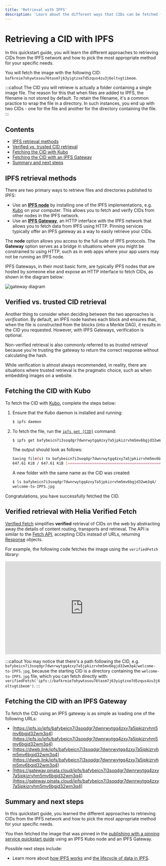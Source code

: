 ```yaml
---
title: 'Retrieval with IPFS'
description: 'Learn about the different ways that CIDs can be fetched from the other peers in the IPFS network'
---
```


# Retrieving a CID with IPFS

In this quickstart guide, you will learn the different approaches to retrieving CIDs from the IPFS network and how to pick the most appropriate method for your specific needs.

You will fetch the image with the following CID: `bafkreie7ohywtosou76tasm7j63yigtzxe7d5zqus4zu3j6oltvgtibeom`.

:::callout
The CID you will retrieve is actually a folder containing a single image file. The reason for this that when files are added to IPFS, the filename is not stored by default. To retain the filename, it's a common practice to wrap the file in a directory. In such instances, you end up with two CIDs - one for the file and another for the directory containing the file.
:::

## Contents <!-- omit from toc -->

- [IPFS retrieval methods](#ipfs-retrieval-methods)
- [Verified vs. trusted CID retrieval](#verified-vs-trusted-cid-retrieval)
- [Fetching the CID with Kubo](#fetching-the-cid-with-kubo)
- [Fetching the CID with an IPFS Gateway](#fetching-the-cid-with-an-ipfs-gateway)
- [Summary and next steps](#summary-and-next-steps)

## IPFS retrieval methods

There are two primary ways to retrieve files and directories published to IPFS:

- Use an [**IPFS node**](../concepts/nodes.md) by installing one of the IPFS implementations, e.g. [Kubo](../concepts/nodes.md#kubo) on your computer. This allows you to fetch and verify CIDs from other nodes in the IPFS network.
- Use an [**IPFS Gateway**](../concepts/ipfs-gateway.md), an HTTP interface with the IPFS network that allows you to fetch data from IPFS using HTTP. Pinning services typically offer an IPFS gateway as a way to easily retrieve your CIDs.

The **node** option allows you access to the full suite of IPFS protocols. The **Gateway** option serves as a bridge in situations where you might be constrained to using HTTP, such as in web apps where your app users may not be running an IPFS node.

IPFS Gateways, in their most basic form, are typically IPFS nodes that are hosted by someone else and expose an HTTP interface to fetch CIDs, as shown in the diagram below:

![gateway diagram](./images/gateway.png)

## Verified vs. trusted CID retrieval

Another thing to consider when deciding between the two approaches is _verification_. By default, an IPFS node hashes each block and ensures that, when the file is constructed from the blocks (into a Merkle DAG), it results in the CID you requested. However, with IPFS Gateways, verification is optional.

Non-verified retrieval is also commonly referred to as _trusted retrieval_ because you're trusting the gateway to return the correct response without calculating the hash.

While verification is almost always recommended, in reality, there are situations where trusted retrieval is the pragmatic choice, such as when embedding images on a website.

## Fetching the CID with Kubo

To fetch the CID with [Kubo](../install/command-line.md), complete the steps below:

1. Ensure that the Kubo daemon is installed and running:

   ```bash
   $ ipfs daemon
   ```

2. To fetch the file, run the [`ipfs get [CID]`](../reference/kubo/cli.md#ipfs-get) command:

   ```bash
   $ ipfs get bafybeicn7i3soqdgr7dwnrwytgq4zxy7a5jpkizrvhm5mv6bgjd32wm3q4
   ```

   The output should look as follows:

   ```bash
   Saving file(s) to bafybeicn7i3soqdgr7dwnrwytgq4zxy7a5jpkizrvhm5mv6bgjd32wm3q4
   647.61 KiB / 647.61 KiB [========================================================================================================================] 100.00% 0s
   ```

   A new folder with the same name as the CID was created:

   ```bash
   $ ls bafybeicn7i3soqdgr7dwnrwytgq4zxy7a5jpkizrvhm5mv6bgjd32wm3q4/
   welcome-to-IPFS.jpg
   ```

Congratulations, you have successfully fetched the CID.

## Verified retrieval with Helia Verified Fetch

[Verified Fetch](https://www.npmjs.com/package/@helia/verified-fetch) simplifies **verified** retrieval of CIDs on the web by abstracting away the details of content routing, transports and retrieval. The API is similar to the [Fetch API](https://developer.mozilla.org/en-US/docs/Web/API/Fetch_API), accepting CIDs instead of URLs, returning [Response](https://developer.mozilla.org/en-US/docs/Web/API/Response) objects.

For example, the following code fetches the image using the `verifiedFetch` library:

<iframe height="300" style="width: 100%;" scrolling="no" title="Fetch an image on IPFS Mainnet @helia/verified-fetch" src="https://codepen.io/2color/embed/dPyZyry?default-tab=js%2Cresult" frameborder="no" loading="lazy" allowtransparency="true" allowfullscreen="true">
  See the Pen <a href="https://codepen.io/2color/pen/dPyZyry">
  Fetch an image on IPFS Mainnet @helia/verified-fetch</a> by Daniel Norman (<a href="https://codepen.io/2color">@2color</a>)
  on <a href="https://codepen.io">CodePen</a>.
</iframe>


:::callout
You may notice that there's a path following the CID, e.g. `bafybeicn7i3soqdgr7dwnrwytgq4zxy7a5jpkizrvhm5mv6bgjd32wm3q4/welcome-to-IPFS.jpg`, because the starting CID is a directory containing the `welcome-to-IPFS.jpg` file, which you can fetch directly with: `verifiedFetch('ipfs://bafkreie7ohywtosou76tasm7j63yigtzxe7d5zqus4zu3j6oltvgtibeom')`.
:::



## Fetching the CID with an IPFS Gateway

To fetch the CID using an IPFS gateway is as simple as loading one of the following URLs:

- [https://ipfs.io/ipfs/bafybeicn7i3soqdgr7dwnrwytgq4zxy7a5jpkizrvhm5mv6bgjd32wm3q4](https://ipfs.io/ipfs/bafybeicn7i3soqdgr7dwnrwytgq4zxy7a5jpkizrvhm5mv6bgjd32wm3q4)
- [https://dweb.link/ipfs/bafybeicn7i3soqdgr7dwnrwytgq4zxy7a5jpkizrvhm5mv6bgjd32wm3q4](https://dweb.link/ipfs/bafybeicn7i3soqdgr7dwnrwytgq4zxy7a5jpkizrvhm5mv6bgjd32wm3q4)
- [https://gateway.pinata.cloud/ipfs/bafybeicn7i3soqdgr7dwnrwytgq4zxy7a5jpkizrvhm5mv6bgjd32wm3q4](https://gateway.pinata.cloud/ipfs/bafybeicn7i3soqdgr7dwnrwytgq4zxy7a5jpkizrvhm5mv6bgjd32wm3q4)

## Summary and next steps

In this quickstart guide, you learned the different approaches to retrieving CIDs from the IPFS network and how to pick the most appropriate method for your specific needs.

You then fetched the image that was pinned in the [publishing with a pinning service quickstart guide](./publish.md) using an IPFS Kubo node and an IPFS Gateway.

Possible next steps include:

- Learn more about [how IPFS works](../concepts/how-ipfs-works.md) and [the lifecycle of data in IPFS](../concepts/lifecycle.md).
